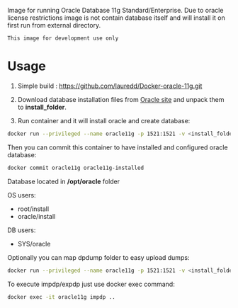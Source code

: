 Image for running Oracle Database 11g Standard/Enterprise. Due to oracle license restrictions image is not contain database itself and will install it on first run from external directory.

``This image for development use only``

# Usage
1. Simple build : https://github.com/lauredd/Docker-oracle-11g.git

2. Download database installation files from [Oracle site](http://www.oracle.com/technetwork/database/in-memory/downloads/index.html) and unpack them to **install_folder**.
3. Run container and it will install oracle and create database:

```sh
docker run --privileged --name oracle11g -p 1521:1521 -v <install_folder>:/install jaspeen/oracle-11g
```
Then you can commit this container to have installed and configured oracle database:
```sh
docker commit oracle11g oracle11g-installed
```

Database located in **/opt/oracle** folder

OS users:
* root/install
* oracle/install

DB users:
* SYS/oracle

Optionally you can map dpdump folder to easy upload dumps:
```sh
docker run --privileged --name oracle11g -p 1521:1521 -v <install_folder>:/install -v <local_dpdump>:/opt/oracle/dpdump jaspeen/oracle-11g
```
To execute impdp/expdp just use docker exec command:
```sh
docker exec -it oracle11g impdp ..
```
